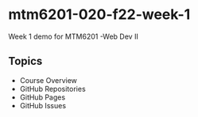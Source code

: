 # mtm6201-020-f22-week-1
Week 1 demo for MTM6201 -Web Dev II

## Topics

- Course Overview
- GitHub Repositories
- GitHub Pages
- GitHub Issues
